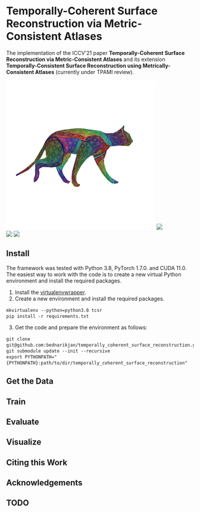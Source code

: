 # Temporally-Coherent Surface Reconstruction via Metric-Consistent Atlases

The implementation of the ICCV'21 paper **Temporally-Coherent Surface 
Reconstruction via Metric-Consistent Atlases** and its extension 
**Temporally-Consistent Surface Reconstruction using Metrically-Consistent 
Atlases** (currently under TPAMI review).

<div float="left">
    <img src="doc/img/teaser/cat_walk.gif" width="400" style="margin: 0; padding: 0" />
    <img src="doc/img/teaser/handstand.gif" width="400" style="margin: 0; padding: 0" />
</div>
<div float="left">
    <img src="doc/img/teaser/horse_gallop.gif" width="400" style="margin: 0; padding: 0" />
    <img src="doc/img/teaser/camel_collapse.gif" width="400" style="margin: 0; padding: 0" />
</div>

## Install
The framework was tested with Python 3.8, PyTorch 1.7.0. and CUDA 11.0. The 
easiest way to work with the code is to create a new virtual Python environment 
and install the required packages.

1. Install the [virtualenvwrapper](https://virtualenvwrapper.readthedocs.io/en/latest/).
2. Create a new environment and install the required packages.

```shell
mkvirtualenv --python=python3.8 tcsr
pip install -r requirements.txt
```

3. Get the code and prepare the environment as follows:

```shell
git clone git@github.com:bednarikjan/temporally_coherent_surface_reconstruction.git
git submodule update --init --recursive
export PYTHONPATH="{PYTHONPATH}:path/to/dir/temporally_coherent_surface_reconstruction"
```

## Get the Data

## Train

## Evaluate

## Visualize

## Citing this Work

## Acknowledgements

## TODO
